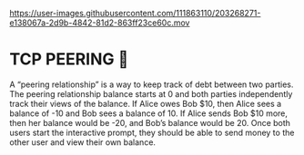
https://user-images.githubusercontent.com/111863110/203268271-e138067a-2d9b-4842-81d2-863ff23ce60c.mov

# TCP PEERING 📝

A “peering relationship” is a way to keep track of debt between two parties. The peering relationship balance starts at 0 and both parties independently track their views of the balance. If Alice owes Bob $10, then Alice sees a balance of -10 and Bob sees a balance of 10. If Alice sends Bob $10 more, then her balance would be -20, and Bob’s balance would be 20.
Once both users start the interactive prompt, they should be able to send money to the other user and view their own balance.
